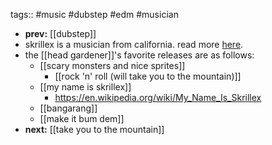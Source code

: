 tags:: #music #dubstep #edm #musician

- **prev:** [[dubstep]]
- skrillex is a musician from california. read more [here](https://en.wikipedia.org/wiki/Skrillex).
- the [[head gardener]]'s favorite releases are as follows:
	- [[scary monsters and nice sprites]]
		- [[rock 'n' roll (will take you to the mountain)]]
	- [[my name is skrillex]]
		- https://en.wikipedia.org/wiki/My_Name_Is_Skrillex
	- [[bangarang]]
	- [[make it bum dem]]
- **next:** [[take you to the mountain]]